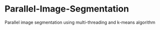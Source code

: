 # Parallel-Image-Segmentation
Parallel image segmentation using multi-threading and k-means algorithm
